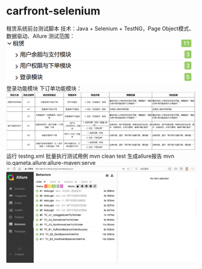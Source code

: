 # carfront-selenium
租赁系统前台测试脚本
技术：Java + Selenium + TestNG，Page Object模式、数据驱动、Allure
测试范围：
![image](img/模块.png)
登录功能模块
下订单功能模块：
![image](img/下单测试点.png)
运行
testng.xml
批量执行测试用例
mvn clean test
生成allure报告
mvn io.qameta.allure:allure-maven:serve
![image](img/all-tests.png)
